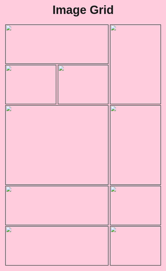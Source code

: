 <style>
/* Basic Style */
    html, body {
        background-color: #ffccdd;
        margin: 10px;
    }

    .wrapper{
        width: 100%;

    }

    h1{
        font-family: "Trebuchet MS", Helvetica, sans-serif;
        font-size: 38px;
        text-align: center;
        
    }

    .container > div {
        display: flex;
        justify-content: center;
        align-items: center;
        font-size: 2em;
        color: #ffeead;
    }

    .container > div > img {
        width: 100%;
        height: 100%;
        object-fit: cover;
            border: 1px solid black
    }

    /* Grid */
    .container {
        display: grid;
        grid-gap: 5px;
        grid-template-columns: repeat(auto-fit, minmax(150px, 1fr));
        grid-auto-rows: 125px;
            grid-auto-flow: dense; /* Fill all spaces with fitted images */
    }

    .horizontal {
        grid-column: span 2;
    }

    .vertical {
        grid-row: span 2;
    }

    .big {
        grid-column: span 2;
        grid-row: span 2;
    }
</style>

<div class="wrapper">
	<h1>Image Grid</h1>
	<div class="container">
		<div class="horizontal"><img  src="https://picsum.photos/500/200" alt=""></div>
		<div class="vertical"><img  src="https://picsum.photos/200/350" alt=""></div>
		<div><img src="https://picsum.photos/200/200" alt=""></div>
		<div class="big"><img   src="https://picsum.photos/600/600" alt=""></div>
		<div class="vertical"><img  src="https://picsum.photos/250/400" alt=""></div>
		<div class="horizontal"><img  src="https://picsum.photos/400/150" alt=""></div>
		<div><img src="https://picsum.photos/200/220" alt=""></div>
		<div class="horizontal"><img  src="https://picsum.photos/450/200" alt=""></div>
		<div><img src="https://picsum.photos/220/250" alt=""></div>
		<div><img src="https://picsum.photos/250/200" alt=""></div>
	</div>
</div>
